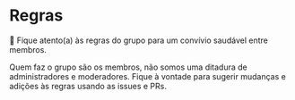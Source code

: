 # Regras
📖 Fique atento(a) às regras do grupo para um convívio saudável entre membros.

Quem faz o grupo são os membros, não somos uma ditadura de administradores e moderadores.
Fique à vontade para sugerir mudanças e adições às regras usando as issues e PRs.
